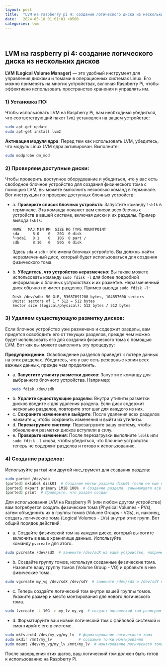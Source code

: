 ```yaml
---
layout: post
title:  "LVM на raspberry pi 4: создание логического диска из нескольких дисков"
date:   2024-05-18 01:01:01 +0500
categories: lvm
---
```

<BR>

## LVM на raspberry pi 4: создание логического диска из нескольких дисков

**LVM (Logical Volume Manager)** — это удобный инструмент для управления дисками и томами в операционных системах Linux. Его можно применять на многих устройствах, включая Raspberry Pi, чтобы эффективно использовать пространство хранения и управлять им.
### 1) Установка ПО:
Чтобы использовать LVM на Raspberry Pi, вам необходимо убедиться, что соответствующий пакет `lvm2` установлен на вашем устройстве:
```bash
sudo apt-get update
sudo apt-get install lvm2
```
**Активация модуля ядра**:
Перед тем как использовать LVM, убедитесь, что модуль Linux LVM ядра активирован. Выполните:
```bash
sudo modprobe dm_mod
```
### 2) Проверяем доступные диски:
Чтобы проверить доступное оборудование и убедиться, что у вас есть свободное блочное устройство для создания физического тома с помощью LVM, вы можете выполнить несколько команд в терминале. Вот инструкции по проверке доступных блочных устройств:

- a. **Проверьте список блочных устройств**:
   Запустите команду `lsblk` в терминале. Эта команда покажет вам список всех блочных устройств в вашей системе, включая диски и их разделы.
   Пример вывода `lsblk`:
   ```Plain
   NAME   MAJ:MIN RM  SIZE RO TYPE MOUNTPOINT
   sda      8:0    0   20G  0 disk
   └─sda1   8:1    0   10G  0 part /
   sdb      8:16   0   50G  0 disk
   ```
   Здесь `sda` и `sdb` - это имена блочных устройств. Вы должны найти неразмеченный диск, который будет использоваться для создания физического тома.

- b. **Убедитесь, что устройство неразмечено**:
  Вы также можете использовать команду `sudo fdisk -l` для более подробной информации о блочных устройствах и их разметке. Неразмеченный диск обычно не имеет разделов.
  Пример вывода `sudo fdisk -l`:
  ```Plain
  Disk /dev/sdb: 50 GiB, 53687091200 bytes, 104857600 sectors
  Units: sectors of 1 * 512 = 512 bytes
  Sector size (logical/physical): 512 bytes / 512 bytes
  ```

### 3) Удаляем существующую разметку дисков:
Если блочное устройство уже размечено и содержит разделы, вам придется освободить его от текущих разделов, прежде чем можно будет использовать его для создания физического тома с помощью LVM. Вот как вы можете выполнить эту процедуру:

**Предупреждение**: Освобождение разделов приведет к потере данных на этих разделах. Убедитесь, что у вас есть резервные копии всех важных данных, прежде чем продолжить.

- a. **Запустите утилиту разметки дисков**:
   Запустите команду для выбранного блочного устройства. Например:
```bash
   sudo fdisk /dev/sdb
```

- b. **Удалите существующие разделы**:
   Внутри утилиты разметки дисков введите `d` для удаления раздела. Если диск содержит несколько разделов, повторите этот шаг для каждого из них.
- c. **Сохраните изменения и выйдите**:
  После удаления всех разделов нажмите `w`, чтобы сохранить изменения и выйти из утилиты.
- d. **Перезагрузите систему**:
  Перезагрузите вашу систему, чтобы обновления разметки дисков вступили в силу.
- e. **Проверьте изменения**:
  После перезагрузки выполните `lsblk` или `sudo fdisk -l` снова, чтобы убедиться, что блочное устройство теперь не содержит разделов и готово к использованию.
### 4) Создание разделов:
  Используйте `parted` или другой инс_трумент для создания раздела:
```bash
sudo parted /dev/sda
(parted) mklabel disk01  # Создание метки раздела disk01 (если ее еще нет)
(parted) mkpart primary 1MiB 100%  # Создание раздела, занимающего всё пространство
(parted) print  # Проверьте, что раздел создан
```

Для использования LVM на Raspberry Pi (или любом другом устройстве) вам потребуется создать физические тома (Physical Volumes - PVs), затем объединить их в группы томов (Volume Groups - VGs), и, наконец, создать логические тома (Logical Volumes - LVs) внутри этих групп. Вот общий порядок действий:

- a. Создайте физический том на каждом диске, который вы хотите включить в ваше хранилище данных. Используйте команду `pvcreate` для этого.
```bash
sudo pvcreate /dev/sdX  # замените /dev/sdX на ваше устройство, например, /dev/sda
```

- b. Создайте группу томов, используя созданные физические тома. Назовите вашу группу томов (Volume Group - VG) и добавьте в нее физические тома.
```bash
sudo vgcreate my_vg /dev/sdX /dev/sdY  # замените /dev/sdX и /dev/sdY на ваши физические тома
```

- c. Теперь создайте логический том внутри вашей группы томов. Укажите размер и место монтирования для нового логического тома.
```bash
sudo lvcreate -L 10G -n my_lv my_vg  # создаст логический том размером 10 ГБ в вашей группе томов
```

- d. Форматируйте ваш новый логический том с файловой системой и смонтируйте его в системе.
```bash
sudo mkfs.ext4 /dev/my_vg/my_lv  # форматирование логического тома
sudo mkdir /mnt/my_lv            # создание точки монтирования
sudo mount /dev/my_vg/my_lv /mnt/my_lv  # монтирование логического тома
```

После завершения этих шагов, ваш логический том должен быть готов к использованию на Raspberry Pi.